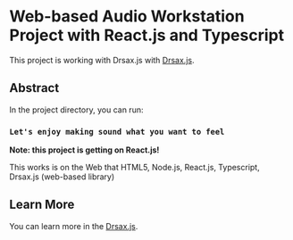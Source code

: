 # Web-based Audio Workstation Project with React.js and Typescript

This project is working with Drsax.js with [Drsax.js](https://drsax.github.io/DrSAX/lib.1.8.html).

## Abstract

In the project directory, you can run:

### `Let's enjoy making sound what you want to feel`

**Note: this project is getting on React.js!**

This works is on the Web that HTML5, Node.js, React.js, Typescript, Drsax.js (web-based library)

## Learn More

You can learn more in the [Drsax.js](https://drsax.github.io/DrSAX/lib.1.8.html).


